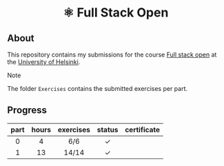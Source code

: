 <h1 align="center">
  
⚛️ Full Stack Open

</h1>

## About

This repository contains my submissions for the course [Full stack open](https://fullstackopen.com/en) at the [University of Helsinki](https://www.helsinki.fi/en).

> [!NOTE]  
> The folder `Exercises` contains the submitted exercises per part.


## Progress

| part | hours | exercises |  status  | certificate |
| :--: | :---: | :-------: | :------: | :---------- |
|  0   |   4   |    6/6    | &#x2713; |             |
|  1   |   13  |    14/14    | &#x2713; |             |
